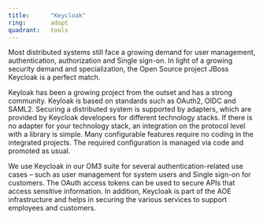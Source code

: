 ```yaml
---
title:      "Keycloak"
ring:       adopt
quadrant:   tools
---
```

Most distributed systems still face a growing demand for user management, authentication, authorization and Single sign-on. In light of a growing security demand and specialization, the Open Source project JBoss Keycloak is a perfect match. 

Keyloak has been a growing project from the outset and has a strong community. Keyloak is based on standards such as OAuth2, OIDC and SAML2. Securing a distributed system is supported by adapters, which are provided by Keycloak developers for different technology stacks. If there is no adapter for your technology stack, an integration on the protocol level with a library is simple. Many configurable features require no coding in the integrated projects. The required configuration is managed via code and promoted as usual. 

We use Keycloak in our OM3 suite for several authentication-related use cases – such as user management for system users and Single sign-on for customers. The OAuth access tokens can be used to secure APIs that access sensitive information. In addition, Keycloak is part of the AOE infrastructure and helps in securing the various services to support employees and customers.
